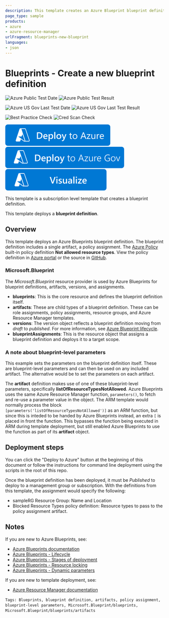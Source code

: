 ```yaml
---
description: This template creates an Azure Blueprint blueprint definition. The blueprint definition includes a policy assignment artifact and can be modified and then deployed to management groups or subscriptions for consistent environments.
page_type: sample
products:
- azure
- azure-resource-manager
urlFragment: blueprints-new-blueprint
languages:
- json
---
```

# Blueprints - Create a new blueprint definition

![Azure Public Test Date](https://azurequickstartsservice.blob.core.windows.net/badges/subscription-deployments/blueprints-new-blueprint/PublicLastTestDate.svg)
![Azure Public Test Result](https://azurequickstartsservice.blob.core.windows.net/badges/subscription-deployments/blueprints-new-blueprint/PublicDeployment.svg)

![Azure US Gov Last Test Date](https://azurequickstartsservice.blob.core.windows.net/badges/subscription-deployments/blueprints-new-blueprint/FairfaxLastTestDate.svg)
![Azure US Gov Last Test Result](https://azurequickstartsservice.blob.core.windows.net/badges/subscription-deployments/blueprints-new-blueprint/FairfaxDeployment.svg)

![Best Practice Check](https://azurequickstartsservice.blob.core.windows.net/badges/subscription-deployments/blueprints-new-blueprint/BestPracticeResult.svg)
![Cred Scan Check](https://azurequickstartsservice.blob.core.windows.net/badges/subscription-deployments/blueprints-new-blueprint/CredScanResult.svg)

[![Deploy To Azure](https://raw.githubusercontent.com/Azure/azure-quickstart-templates/master/1-CONTRIBUTION-GUIDE/images/deploytoazure.svg?sanitize=true)](https://portal.azure.com/#create/Microsoft.Template/uri/https%3A%2F%2Fraw.githubusercontent.com%2FAzure%2Fazure-quickstart-templates%2Fmaster%2Fsubscription-deployments%2Fblueprints-new-blueprint%2Fazuredeploy.json)
[![Deploy To Azure US Gov](https://raw.githubusercontent.com/Azure/azure-quickstart-templates/master/1-CONTRIBUTION-GUIDE/images/deploytoazuregov.svg?sanitize=true)](https://portal.azure.us/#create/Microsoft.Template/uri/https%3A%2F%2Fraw.githubusercontent.com%2FAzure%2Fazure-quickstart-templates%2Fmaster%2Fsubscription-deployments%2Fblueprints-new-blueprint%2Fazuredeploy.json)
[![Visualize](https://raw.githubusercontent.com/Azure/azure-quickstart-templates/master/1-CONTRIBUTION-GUIDE/images/visualizebutton.svg?sanitize=true)](http://armviz.io/#/?load=https%3A%2F%2Fraw.githubusercontent.com%2FAzure%2Fazure-quickstart-templates%2Fmaster%2Fsubscription-deployments%2Fblueprints-new-blueprint%2Fazuredeploy.json)

This template is a subscription level template that creates a blueprint definition.

This template deploys a **blueprint definition**.

## Overview

This template deploys an Azure Blueprints blueprint definition. The blueprint definition includes a
single artifact, a policy assignment. The
[Azure Policy](https://docs.microsoft.com/azure/governance/policy) built-in policy definition **Not
allowed resource types**. View the policy definition in
[Azure portal](https://portal.azure.com/#blade/Microsoft_Azure_Policy/PolicyDetailBlade/definitionId/%2Fproviders%2FMicrosoft.Authorization%2FpolicyDefinitions%2F6c112d4e-5bc7-47ae-a041-ea2d9dccd749)
or the source in
[GitHub](https://github.com/Azure/azure-policy/blob/master/built-in-policies/policyDefinitions/General/InvalidResourceTypes_Deny.json).

### Microsoft.Blueprint

The _Microsoft.Blueprint_ resource provider is used by Azure Blueprints for blueprint definitions,
artifacts, versions, and assignments.

- **blueprints**: This is the core resource and defines the blueprint definition itself.
- **artifacts**: These are child types of a blueprint definition. These can be role assignments,
  policy assignments, resource groups, and Azure Resource Manager templates.
- **versions**: The version object reflects a blueprint definition moving from _draft_ to
  _published_. For more information, see
  [Azure Blueprint lifecycle](https://docs.microsoft.com/azure/governance/blueprints/concepts/lifecycle).
- **blueprintAssignments**: This is the resource object that assigns a blueprint definition and
  deploys it to a target scope.

### A note about blueprint-level parameters

This example sets the parameters on the blueprint definition itself. These are blueprint-level
parameters and can then be used on any included artifact. The alternative would be to set the
parameters on each artifact.

The **artifact** definition makes use of one of these blueprint-level parameters, specifically
**listOfResourceTypesNotAllowed**. Azure Blueprints uses the same Azure Resource Manager function,
`parameters()`, to fetch and re-use a parameter value in the object. The ARM template would normally
process the block `[parameters('listOfResourceTypesNotAllowed')]` as an ARM function, but since this
is inteded to be handed by Azure Blueprints instead, an extra `[` is placed in front the function.
This bypasses the function being executed in ARM during template deployment, but still enabled Azure
Blueprints to use the function as part of its **artifact** object.

## Deployment steps

You can click the "Deploy to Azure" button at the beginning of this document or follow the
instructions for command line deployment using the scripts in the root of this repo.

Once the blueprint definition has been deployed, it must be _Published_ to deploy to a management
group or subscription. With the definitions from this template, the assignment would specify the
following:

- sampleRG Resource Group: Name and Location
- Blocked Resource Types policy definition: Resource types to pass to the policy assignment artifact.

## Notes

If you are new to Azure Blueprints, see:

- [Azure Blueprints documentation](https://docs.microsoft.com/azure/governance/blueprints)
- [Azure Blueprints - Lifecycle](https://docs.microsoft.com/azure/governance/blueprints/concepts/lifecycle)
- [Azure Blueprints - Stages of deployment](https://docs.microsoft.com/azure/governance/blueprints/concepts/deployment-stages)
- [Azure Blueprints - Resource locking](https://docs.microsoft.com/azure/governance/blueprints/concepts/resource-locking)
- [Azure Blueprints - Dynamic parameters](https://docs.microsoft.com/azure/governance/blueprints/concepts/parameters)

If you are new to template deployment, see:

- [Azure Resource Manager documentation](https://docs.microsoft.com/azure/azure-resource-manager/)

`Tags: Blueprints, blueprint definition, artifacts, policy assignment, blueprint-level parameters, Microsoft.Blueprint/blueprints, Microsoft.Blueprint/blueprints/artifacts`
